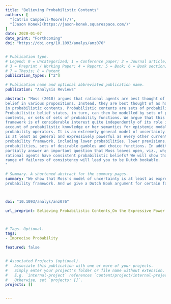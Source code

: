 ```yaml
---
title: "Believing Probabilistic Contents"
authors: [
  "[Catrin Campbell-Moore](/)",
  "[Jason Konek](https://jason-konek.squarespace.com/)"
]
date: 2020-01-07
date_print: "Forthcoming"
doi: "https://doi.org/10.1093/analys/anz076"


# Publication type.
# Legend: 0 = Uncategorized; 1 = Conference paper; 2 = Journal article;
# 3 = Preprint / Working Paper; 4 = Report; 5 = Book; 6 = Book section;
# 7 = Thesis; 8 = Patent
publication_types: ["2"]

# Publication name and optional abbreviated publication name.
publication: "Analysis Reviews"

abstract: "Moss (2018) argues that rational agents are best thought of not as having degrees of
belief in various propositions. Instead, they are best thought of as having beliefs
in probabilistic contents. Probabilistic contents are sets of probability functions.
Probabilistic belief states, in turn, can then be modelled by sets of probabilistic
contents, or sets of sets of probability functions. We argue that this Mossean
framework is of considerable interest quite independently of its role in Moss’s
account of probabilistic knowledge or her semantics for epistemic modals and
probability operators. It is an extremely general model of uncertainty. Indeed, it
is at least as general and expressively powerful as every other current imprecise
probability framework, including lower probabilities, lower previsions, sets of
probabilities, sets of desirable gambles and choice functions. In addition, we
partially answer an important question that Moss leaves open, viz., why should
rational agents have consistent probabilistic beliefs? We will show that a large
range of failures of consistency will lead you to be Dutch bookable.
"

# Summary. A shortened abstract for the summary pages.
summary: "We show that Moss's model of uncertainty is at least as expressively powerful as every other current imprecise
probability framework. And we give a Dutch Book argument for certain failures of consistency. "



doi: "10.1093/analys/anz076"

url_preprint: Believing Probabilistic Contents_On the Expressive Power and Coherence of Sets of Sets of Probability - with Jason Konek.pdf



# Tags. Optional.
tags:
- Imprecise Probability

featured: false


# Associated Projects (optional).
#   Associate this publication with one or more of your projects.
#   Simply enter your project's folder or file name without extension.
#   E.g. `internal-project` references `content/project/internal-project/index.md`.
#   Otherwise, set `projects: []`.
projects: []


---
```

